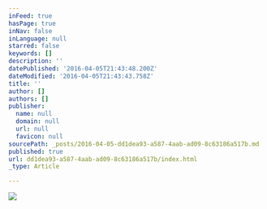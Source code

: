 ```yaml
---
inFeed: true
hasPage: true
inNav: false
inLanguage: null
starred: false
keywords: []
description: ''
datePublished: '2016-04-05T21:43:48.200Z'
dateModified: '2016-04-05T21:43:43.758Z'
title: ''
author: []
authors: []
publisher:
  name: null
  domain: null
  url: null
  favicon: null
sourcePath: _posts/2016-04-05-dd1dea93-a587-4aab-ad09-8c63186a517b.md
published: true
url: dd1dea93-a587-4aab-ad09-8c63186a517b/index.html
_type: Article

---
```

![](https://the-grid-user-content.s3-us-west-2.amazonaws.com/49cf395b-8d8f-4576-bb8f-12523b5d178f.jpg)